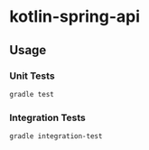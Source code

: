 # kotlin-spring-api

## Usage

### Unit Tests
```bash
gradle test
```

### Integration Tests
```bash
gradle integration-test
```
